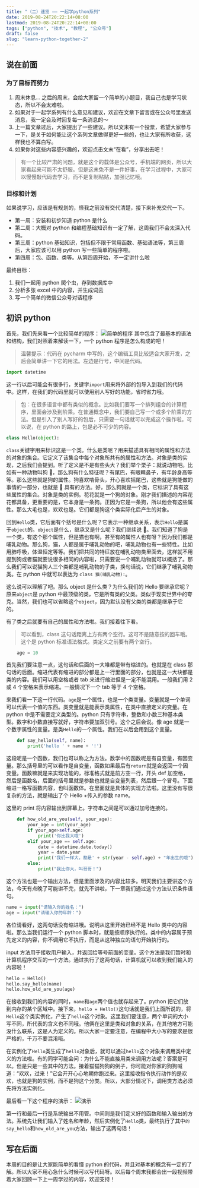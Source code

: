 ```yaml
---
title: "（二）速览 —— 一起学python系列"
date: 2019-08-24T20:22:14+08:00
lastmod: 2019-08-24T20:22:14+08:00
tags: ["python", "技术", "教程", "公众号"]
draft: false
slug: "learn-python-together-2"
---
```


## 说在前面

### 为了目标而努力

1. 周末休息… 之后的周末，会给大家留一个简单的小题目，我自己也是学习状态，所以不会太难啦。
2. 如果对于一起学系列有什么意见和建议，欢迎在文章下留言或在公众号里发送消息，我一定会及时回复每一条消息的～
3. 上一篇文章过后，大家提出了一些建议。所以文末有一个投票，希望大家参与一下，是关于如何能让这个系列文章做得更好一些的，也让大家有所收获，这样我也不算白写。
4. 如果你对这些内容感兴趣的，欢迎点击文末“在看”，分享出去吧！

> 有一个比较严肃的问题，就是这个的载体是公众号，手机端的网页，所以大家看起来可能不太舒服。但是这未免不是一件好事，在学习过程中，大家可以慢慢敲代码去学习，而不是复制粘贴，加强记忆哦。

### 目标和计划

如果说学习，应该是有规划的，怪我之前没有交代清楚，接下来补充交代一下。

- 第一周：安装和初步知道 python 是什么
- 第二周：大概对 python 和编程基础知识有一定了解，这周我们不会太深入代码。
- 第三周：python 基础知识，包括但不限于常用函数、基础语法等，第三周后，大家应该可以用 python 写一些简单的程序啦。
- 第四周：包、函数、类等。从第四周开始，不一定讲什么啦

最终目标：

1. 我们一起用 python 爬个虫，存到数据库中
2. 分析多张 excel 中的内容，并生成词云
3. 写一个简单的微信公众号对话程序

## 初识 python

首先，我们先来看一个比较简单的程序：
![简单的程序](https://source.acexy.cn/view/XapwBzC)
其中包含了最基本的语法和结构，我们对照着来解读一下，一个 python 程序是怎么构成的吧！

> 温馨提示：代码在 pycharm 中写的，这个编辑工具比较适合大家开发，之后会简单讲一下它的用法。左边是行号，中间是代码。

```python
import datetime
```

这一行以后可能会有很多行，关键字`import`用来将外部的包导入到我们的代码中。这样，在我们的代码里就可以使用别人写好的功能，省时省力哦。

> 包：在很多语言中都有类似的概念。比如我们要写一个排列组合的计算程序，里面会涉及到阶乘。在普通概念中，我们要自己写一个或多个阶乘的方法。但是引入了别人写好的包后，只需要一句话就可以完成这个操作啦。可以说，在 python 的路上，包是必不可少的内容。

```python
class Hello(object):
```

`class`关键字用来标识这是一个类。什么是类呢？用来描述具有相同的属性和方法的对象的集合。它定义了该集合中每个对象所共有的属性和方法。对象是类的实现，之后我们会提到。听了定义是不是有些头大？我们举个栗子：就说动物吧。比如有一种动物叫狗 🐶，那么狗有什么特征呢？有尾巴，有眼睛鼻子，有年龄身高等等。那么这些就是狗的属性。狗喜欢啃骨头，开心喜欢摇尾巴，这些就是狗能做的事情的一部分，也就是 🐶 具有的方法。好，那么狗就是一个类，它标识了具有这些属性的集合。对象是类的实例。花花就是一个狗的对象。刚才我们描述的内容花花都具备，更重要的是，它本身是一条狗。正因为它是一条狗，所以他会有这些属性。那么大毛也是，欢欢也是。它们都是狗这个类实际化后产生的对象。

回到`Hello`类，它后面有个括号是什么呢？它表示一种继承关系，表示`Hello`是属于`object`的。`object`是什么，继承又是什么呢？我们继续说 🐶。我们知道了狗是一个类，有这个那个属性，但是猫也有啊，甚至有的属性人也有呀？因为我们都是哺乳动物。那么狗，猫，人都是属于哺乳动物的吧，哺乳动物也有一些特性。比如用肺呼吸，体温恒定等等。我们把共同的特征放在哺乳动物类里面去，这样就不用提到狗或者猫就要说很多相同的内容啦，只需要说一个哺乳动物就可以概括了。那么我们可以说猫狗人三个类都是哺乳动物的子类，换句话说，它们继承了哺乳动物类。在 python 中就可以表达为 `class 猫(哺乳动物):`。

这么说可以理解了吧。那么 object 是什么类？为什么我们的 Hello 要继承它呢？原来`object`是 python 中最顶级的类，它是所有类的父类。类似于现实世界中的夸克。当然，我们也可以省略这个`object`，因为默认没有父类的类都是继承于它的。

有了类之后就要有自己的属性和方法啦。我们接着往下看。

> 可以看到，class 这句话距离上方有两个空行。这可不是随意按的回车哦。这个是 python 标准语法格式。类定义之前要有两个空行。

```python
    age = 10
```

首先我们要注意一点，这句话和后面的一大堆都是带有缩进的。也就是在 class 那句话的后面。缩进代表有缩进的部分都是上一行里面的部分，也就是这一大块都是类的内容。我们可以用空格或者 tab 来进行缩进但是一定不能混用。一般我们用 2 或 4 个空格来表示缩进。一般情况下一个 tab 等于 4 个空格。

来我们看一下这一行代码。`age`是一个属性，也是一个类变量。变量就是一个单词可以代表一个值的东西。类变量就是能表示类属性，在类中直接定义的变量。在 python 中是不需要定义类型的。python 只有字符串，整数和小数三种基本类型。数字和小数直接写就好，字符串要加双引号。这个之后会说。像 age 就是一个数字属性的变量。是类`Hello`的一个属性。我们在以后会用到这个变量。

```python
    def say_hello(self, name):
        print('hello ' + name + '!')
```

这段呢是一个函数，我们也可以称之为方法。数学中的函数呢是有自变量，有因变量。那么括号里的可以看作是自变量，函数如果最后有`return`就是会返回一个因变量。函数嘛就是来实现功能的，标准格式就是前方空一行，开头 def 加空格，然后是函数名，后面的括号里就是参数也就是自变量列表，然后跟一个冒号。下面缩进一格写函数内容，也叫函数体。在里面就是具体的实现方法啦。这里没有写很复杂的方法，就是输出了个 Hello +传入的参数 name。

这里的 print 将内容输出到屏幕上。字符串之间是可以通过加号连接的。

```python
    def how_old_are_you(self, your_age):
        your_age = int(your_age)
        if your_age>self.age:
            print('你比我大哦')
        elif your_age == self.age:
            date = datetime.date.today()
            year = date.year
            print('我们一样大，都是' + str(year - self.age) + "年出生的哦")
        else:
            print("我比你大，叫哥哥！")
```

这个方法也是一个输出方法，但是里面涉及的内容比较多。明天我们主要讲这个方法，今天有点晚了可能讲不完，就先不讲啦，下一章我们通过这个方法认识条件语句。

```python
name = input("请输入你的姓名：")
age = input("请输入你的年龄：")
```

各位请看好，这两句话没有缩进哦。说明从这里开始已经不是 Hello 类中的内容啦。那么当我们运行一个 python 脚本时，就是按顺序执行的。类中的内容属于预先定义的内容，你不调用它不执行，而是从这种独立的语句开始执行的。

input 方法用于接收用户输入，并返回给等号前面的变量。这个方法是我们暂时和计算机程序交互的一个方法。通过执行了这两句话，计算机就可以收到我们输入的内容啦！

```python
hello = Hello()
hello.say_hello(name)
hello.how_old_are_you(age)
```

在接收到我们的内容的同时，`name`和`age`两个值也就存起来了。python 把它们放到内存的某个区域中。接下来，`hello = Hello()`这句话就是我们上面所说的，将`Hello`这个类实例化，产生了`hello`这个对象。这里我们要注意，两个单词的大小写不同，所代表的含义也不同哦。他俩在这里是类和对象的关系，在其他地方可能没什么联系，这是人为定义的。所以大家一定要注意，在编程中大小写的要求是很严格的，千万不要混淆哦。

在实例化了`Hello`类生成了`hello`对象后，就可以通过`hello`这个对象来调用类中定义的方法啦。有的同学可能会问：为什么不能直接用类来调用方法呢？答案是可以。但是只是一些其中的方法。接着猫猫狗狗的例子，你可能对你家的狗狗喊道：“欢欢，过来！”它会开开心心地朝你跑过来。这里接收指令执行动作的是欢欢，也就是狗的实例，而不是狗这个分类。所以，大部分情况下，调用类方法必须先将方法实例化。

最后看一下这个程序的演示：
![演示](https://source.acexy.cn/view/XapwDde)

第一行和最后一行是系统输出不用管。中间则是我们定义好的函数和输入输出的方法。系统先让我们输入了姓名和年龄，然后实例化了`Hello`类，最终执行了其中`的say_hello`和`how_old_are_you`方法，输出了这两句话！

## 写在后面

本周的目的是让大家能简单的看懂 python 的代码，并且对基本的概念有一定的了解。所以大家不用心急什么时候可以写代码呀。以后每个周末我都会出一段视频带着大家回顾一下上一周学过的内容，欢迎支持！
